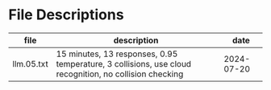 # File Descriptions

| file | description | date |
|---|---|---|
| llm.05.txt | 15 minutes, 13 responses, 0.95 temperature, 3 collisions, use cloud recognition, no collision checking | 2024-07-20 |

